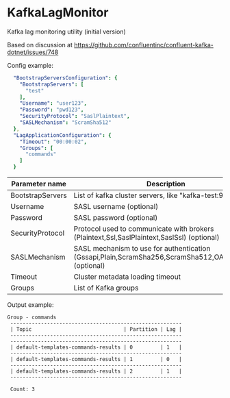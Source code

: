 # KafkaLagMonitor
Kafka lag monitoring utility (initial version)

Based on discussion at https://github.com/confluentinc/confluent-kafka-dotnet/issues/748

Config example:
```yaml
  "BootstrapServersConfiguration": {
    "BootstrapServers": [
      "test"
    ],
    "Username": "user123",
    "Password": "pwd123",
    "SecurityProtocol": "SaslPlaintext",
    "SASLMechanism": "ScramSha512"
  },
  "LagApplicationConfiguration": {
    "Timeout": "00:00:02",
    "Groups": [
      "commands"
    ]
  }
```

| Parameter name | Description   |
| -------------- | ------------- |
| BootstrapServers | List of kafka cluster servers, like "kafka-test:9092"  |
| Username | SASL username (optional)  |
| Password | SASL password (optional)  |
| SecurityProtocol | Protocol used to communicate with brokers (Plaintext,Ssl,SaslPlaintext,SaslSsl) (optional)  |
| SASLMechanism | SASL mechanism to use for authentication (Gssapi,Plain,ScramSha256,ScramSha512,OAuthBearer) (optional)  |
| Timeout | Cluster metadata loading timeout  |
| Groups | List of Kafka groups  |

Output example:
```
Group - commands
 --------------------------------------------------------
 | Topic                              | Partition | Lag |
 --------------------------------------------------------
 --------------------------------------------------------
 | default-templates-commands-results | 0         | 1   |
 --------------------------------------------------------
 | default-templates-commands-results | 1         | 0   |
 --------------------------------------------------------
 | default-templates-commands-results | 2         | 1   |
 --------------------------------------------------------

 Count: 3
 ```
